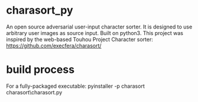 # charasort_py
An open source adversarial user-input character sorter.  It is designed to use arbitrary user images as source input.  Built on python3. This project was inspired by the web-based Touhou Project Character sorter: https://github.com/execfera/charasort/

# build process
For a fully-packaged executable:
pyinstaller -p charasort charasort\charasort.py
